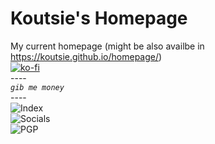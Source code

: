 # Koutsie's Homepage
My current homepage (might be also availbe in https://koutsie.github.io/homepage/) <br />
[![ko-fi](https://www.ko-fi.com/img/donate_sm.png)](https://ko-fi.com/R6R3HDMB)
<br />----<br />
*`gib me money`*
<br />----<br />
![Index](http://i.imgur.com/Ll6EKr6.png)
<br />
![Socials](http://i.imgur.com/AifDrKv.png)
<br />
![PGP](http://i.imgur.com/qdx52KK.png)
